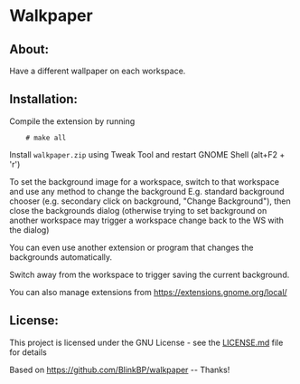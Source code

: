# Walkpaper

## About:
Have a different wallpaper on each workspace.

## Installation:
Compile the extension by running
```
    # make all
```
Install `walkpaper.zip` using Tweak Tool and restart GNOME Shell (alt+F2 + 'r')

To set the background image for a workspace, switch to that workspace and use any method to
change the background E.g. standard background chooser (e.g. secondary click on background, "Change Background"),
then close the backgrounds dialog (otherwise trying to set background on another workspace may trigger a workspace
change back to the WS with the dialog)

You can even use another extension or program that changes the backgrounds automatically.

Switch away from the workspace to trigger saving the current background.

You can also manage extensions from https://extensions.gnome.org/local/

## License:
This project is licensed under the GNU License - see the [LICENSE.md](LICENSE.md) file for details

Based on https://github.com/BlinkBP/walkpaper  -- Thanks!
